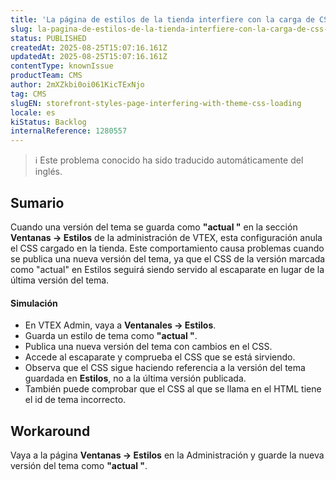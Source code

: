```yaml
---
title: 'La página de estilos de la tienda interfiere con la carga de CSS del tema'
slug: la-pagina-de-estilos-de-la-tienda-interfiere-con-la-carga-de-css-del-tema
status: PUBLISHED
createdAt: 2025-08-25T15:07:16.161Z
updatedAt: 2025-08-25T15:07:16.161Z
contentType: knownIssue
productTeam: CMS
author: 2mXZkbi0oi061KicTExNjo
tag: CMS
slugEN: storefront-styles-page-interfering-with-theme-css-loading
locale: es
kiStatus: Backlog
internalReference: 1280557
---
```


>ℹ️ Este problema conocido ha sido traducido automáticamente del inglés.

## Sumario


Cuando una versión del tema se guarda como **"actual "** en la sección **Ventanas → Estilos** de la administración de VTEX, esta configuración anula el CSS cargado en la tienda. Este comportamiento causa problemas cuando se publica una nueva versión del tema, ya que el CSS de la versión marcada como "actual" en Estilos seguirá siendo servido al escaparate en lugar de la última versión del tema.


#### Simulación



- En VTEX Admin, vaya a **Ventanales → Estilos**.
- Guarda un estilo de tema como **"actual "**.
- Publica una nueva versión del tema con cambios en el CSS.
- Accede al escaparate y comprueba el CSS que se está sirviendo.
- Observa que el CSS sigue haciendo referencia a la versión del tema guardada en **Estilos**, no a la última versión publicada.
- También puede comprobar que el CSS al que se llama en el HTML tiene el id de tema incorrecto.

## Workaround


Vaya a la página **Ventanas → Estilos** en la Administración y guarde la nueva versión del tema como **"actual "**.




